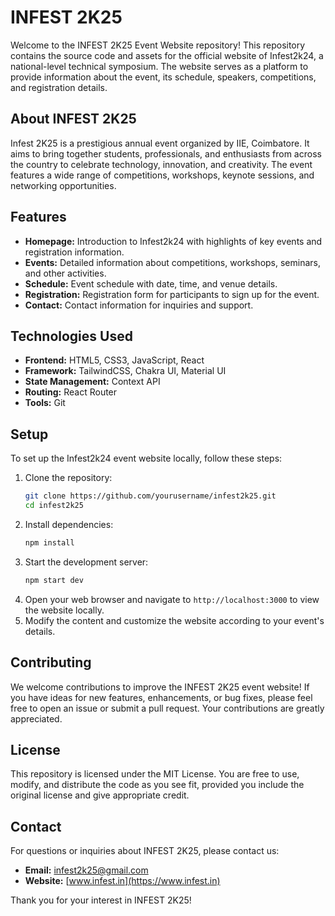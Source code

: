 # INFEST 2K25

Welcome to the INFEST 2K25 Event Website repository! This repository contains the source code and assets for the official website of Infest2k24, a national-level technical symposium. The website serves as a platform to provide information about the event, its schedule, speakers, competitions, and registration details.

## About INFEST 2K25

Infest 2K25 is a prestigious annual event organized by IIE, Coimbatore. It aims to bring together students, professionals, and enthusiasts from across the country to celebrate technology, innovation, and creativity. The event features a wide range of competitions, workshops, keynote sessions, and networking opportunities.

## Features

- **Homepage:** Introduction to Infest2k24 with highlights of key events and registration information.
- **Events:** Detailed information about competitions, workshops, seminars, and other activities.
- **Schedule:** Event schedule with date, time, and venue details.
- **Registration:** Registration form for participants to sign up for the event.
- **Contact:** Contact information for inquiries and support.

## Technologies Used

- **Frontend:** HTML5, CSS3, JavaScript, React
- **Framework:** TailwindCSS, Chakra UI, Material UI
- **State Management:** Context API
- **Routing:** React Router
- **Tools:** Git
  
## Setup

To set up the Infest2k24 event website locally, follow these steps:

1. Clone the repository:
   ```sh
   git clone https://github.com/yourusername/infest2k25.git
   cd infest2k25
   ```
2. Install dependencies:
   ```sh
   npm install
   ```
3. Start the development server:
   ```sh
   npm start dev
   ```
4. Open your web browser and navigate to `http://localhost:3000` to view the website locally.
5. Modify the content and customize the website according to your event's details.

## Contributing

We welcome contributions to improve the INFEST 2K25 event website! If you have ideas for new features, enhancements, or bug fixes, please feel free to open an issue or submit a pull request. Your contributions are greatly appreciated.

## License

This repository is licensed under the MIT License. You are free to use, modify, and distribute the code as you see fit, provided you include the original license and give appropriate credit.

## Contact

For questions or inquiries about INFEST 2K25, please contact us:

- **Email:** infest2k25@gmail.com
- **Website:** [www.infest.in](https://www.infest.in)

Thank you for your interest in INFEST 2K25!

